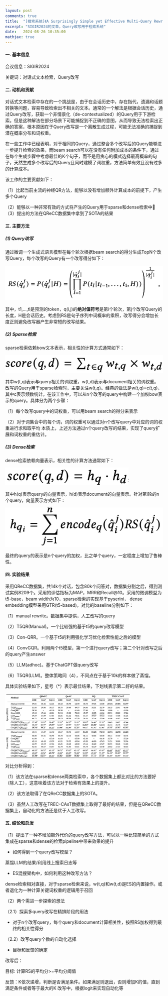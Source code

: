 ```yaml
---
layout: post
comments: true
title:  "[搜索系统]《A Surprisingly Simple yet Effective Multi-Query Rewriting Method for Conversational Passage Retrieval》"
excerpt: "SIGIR2024的文章，Query改写用于检索系统"
date:   2024-08-26 10:35:00
mathjax: true
---
```



#### 一. 基本信息
会议信息：SIGIR2024

关键词：对话式文本检索，Query改写

#### 二. 动机和贡献

对话式文本检索中存在的一个挑战是，由于在会话历史中，存在指代，遗漏和话题转换等问题，容易导致检索出不相关的文本。通常的一个解法是根据会话历史，通过Query改写，获取一个非情景化（de-contextualized）的Query用于下游检索。但是这种解法在部分场景下可能捕捉到不正确的意图，从而导致无法检索出正确的答案，根本原因在于Query改写是一个离散生成过程，可能无法准确的捕捉到潜在概率分布和词权重。

在一些工作中已经表明，对于相同的Query，通过整合多个改写后的Query能够进一步提升检索的效果，而beam search可以在没有任何附加成本的条件下，通过在每个生成步骤中考虑最佳的K个句子，而不是用贪心的模式选择最高概率的句子，天然生成多个改写后的Query且同时建模了词权重，方法简单有效且没有过多的计算成本。

该工作的主要贡献如下：

（1）比起当前主流的神经QR方法，能够以没有增加额外计算成本的前提下，产生多个Query

（2）能够以一种非常有效的方式将产生的Query用于sparse和dense检索中
（3）提出的方法在QReCC数据集中拿到了SOTA的结果

#### 三. 主要方法

##### (1) Query改写

通过微调一个生成式语言模型在每个轮次根据beam search的得分生成TopN个改写Query，每个改写的Query有一个改写得分如下：

![1](https://github.com/zhpmatrix/zhpmatrix.github.io/blob/master/images/cmqr_1.png?raw=true)

其中，t1,...,tl是预测的token，q(i,j)的**绝对值符号**是第i个轮次，第j个改写Query的长度，H是会话历史。考虑到RS是句子序列中词概率的乘积，改写得分会增加长度正则避免改写器产生非常短的改写结果。

##### (2) Sparse检索

sparse检索依赖bow文本表示，相关性的计算方式通常如下：

![2](https://github.com/zhpmatrix/zhpmatrix.github.io/blob/master/images/cmqr_2.png?raw=true)

其中w(t,q)表示与query相关的词权重，w(t,d)表示与document相关的词权重。改写的Query用于sparse检索时，主要关注w(t,q)。经典的做法是w(t,q)=c(t,q)，其中c表示频数统计。在该工作中，可以从n个改写的query中构建一个加权bow表示的query。具体分为两个步骤：

（1）每个改写query中的词权重，可以用beam search的得分来表示

（2）对于词集合中的每个词，词的权重可以通过对n个改写query中对应的词的权重进行求和取平均
本质上，上述方法通过n个query改写的结果，实现了query扩展和词权重的重估计。

##### (3) Dense检索

dense检索依赖向量表示，相关性的计算方法通常如下：

![3](https://github.com/zhpmatrix/zhpmatrix.github.io/blob/master/images/cmqr_3.png?raw=true)

其中h(q)表示query的向量表示，h(d)表示document的向量表示。针对第i轮的n个query，向量表示方式如下：


![4](https://github.com/zhpmatrix/zhpmatrix.github.io/blob/master/images/cmqr_4.png?raw=true)

最终的query的表示是n个query的加权，比之单个query，一定程度上增加了鲁棒性。

#### 四. 实验结果

采用QReCC数据集，共14k个对话，包含80k个问答对，数据集分割之后，得到测试实例8209个。采用的评估指标为MAP，MRR和Recall@10。采用的微调模型为t5-base，beam width为10，sparse检索的实现基于pyserini， dense embedding模型采用GTR(t5-based)。对比的baseline分别如下：

（1）manual rewrite。数据集中提供，人工改写的query

（2）T5QR(Manual)。一个比较强的基于t5的query改写模型

（3）Con-QRR。一个基于t5的利用强化学习优化检索性能之后的模型

（4）ConvGQR。利用两个t5模型，第一个进行query改写；第二个针对改写之后的query产生answer

（5）LLM(adhoc)。基于ChatGPT做query改写

（6）T5QR(LLM)。整体策略同（4），不同点在于基于10k的样本做了蒸馏。

具体实验结果如下，星号（*）表示最佳结果，下划线表示第二好的结果。

<img src="https://github.com/zhpmatrix/zhpmatrix.github.io/blob/master/images/cmqr_5.png?raw=true" width="400" align="center"/>

对比分析得到：

（1）该方法在sparse和dense两类检索中，各个数据集上都比对比的方法要好（除人工），这意味着该方法对于检索有效果上的提升。

（2）该方法取得了在QReCC数据集上的SOTA。

（3）虽然人工改写在TREC-CAsT数据集上取得了最好的结果，但是在QReCC数据集上，自动化的方法还是优于人工改写。

#### 五. 结论和启发

（1）提出了一种不增加额外代价的query改写方法，可以以一种比较简单的方式集成在sparse和dense的检索pipeline中带来效果的提升

+ 如何得到一个query改写模型？

蒸馏LLM的结果/利用线上搜索日志等

+ ES混搜架构中，如何利用这种改写方法？

dense检索相对直接，对于sparse检索来说，w(t,q)和w(t,d)是ES的内置操作。或者退化为一种计算关键词权重的逻辑用于召回
    
（2）两个需进一步探索的想法

（2.1）探索多query改写在精排阶段的用法

+ 对于n个改写query，每个query和document计算相关性，按照RS加权得到最终的相关性得分

（2.2）改写query个数的自动化选择

+ 目标和反馈的确定

改写后：

目标: 计算RS的平均分>=平均分阈值

反馈：K依次递增，判断是否满足条件。如果满足则退出，否则增加K的值，直到满足条件或者等于最大的K
改写中，根据logit来实现自动化等





